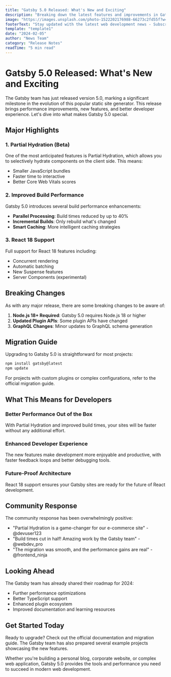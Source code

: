 ```yaml
---
title: "Gatsby 5.0 Released: What's New and Exciting"
description: "Breaking down the latest features and improvements in Gatsby's newest major release"
image: "https://images.unsplash.com/photo-1522202176988-66273c2fd55f?w=1200&h=800&fit=crop"
footerText: "Stay updated with the latest web development news - Subscribe to our newsletter!"
template: "template1"
date: "2024-02-05"
author: "News Team"
category: "Release Notes"
readTime: "5 min read"
---
```


# Gatsby 5.0 Released: What's New and Exciting

The Gatsby team has just released version 5.0, marking a significant milestone in the evolution of this popular static site generator. This release brings performance improvements, new features, and better developer experience. Let's dive into what makes Gatsby 5.0 special.

## Major Highlights

### 1. Partial Hydration (Beta)

One of the most anticipated features is Partial Hydration, which allows you to selectively hydrate components on the client side. This means:
- Smaller JavaScript bundles
- Faster time to interactive
- Better Core Web Vitals scores

### 2. Improved Build Performance

Gatsby 5.0 introduces several build performance enhancements:
- **Parallel Processing**: Build times reduced by up to 40%
- **Incremental Builds**: Only rebuild what's changed
- **Smart Caching**: More intelligent caching strategies

### 3. React 18 Support

Full support for React 18 features including:
- Concurrent rendering
- Automatic batching
- New Suspense features
- Server Components (experimental)

## Breaking Changes

As with any major release, there are some breaking changes to be aware of:

1. **Node.js 18+ Required**: Gatsby 5.0 requires Node.js 18 or higher
2. **Updated Plugin APIs**: Some plugin APIs have changed
3. **GraphQL Changes**: Minor updates to GraphQL schema generation

## Migration Guide

Upgrading to Gatsby 5.0 is straightforward for most projects:

```bash
npm install gatsby@latest
npm update
```

For projects with custom plugins or complex configurations, refer to the official migration guide.

## What This Means for Developers

### Better Performance Out of the Box
With Partial Hydration and improved build times, your sites will be faster without any additional effort.

### Enhanced Developer Experience
The new features make development more enjoyable and productive, with faster feedback loops and better debugging tools.

### Future-Proof Architecture
React 18 support ensures your Gatsby sites are ready for the future of React development.

## Community Response

The community response has been overwhelmingly positive:

- "Partial Hydration is a game-changer for our e-commerce site" - @devuser123
- "Build times cut in half! Amazing work by the Gatsby team" - @webdev_pro
- "The migration was smooth, and the performance gains are real" - @frontend_ninja

## Looking Ahead

The Gatsby team has already shared their roadmap for 2024:
- Further performance optimizations
- Better TypeScript support
- Enhanced plugin ecosystem
- Improved documentation and learning resources

## Get Started Today

Ready to upgrade? Check out the official documentation and migration guide. The Gatsby team has also prepared several example projects showcasing the new features.

Whether you're building a personal blog, corporate website, or complex web application, Gatsby 5.0 provides the tools and performance you need to succeed in modern web development.